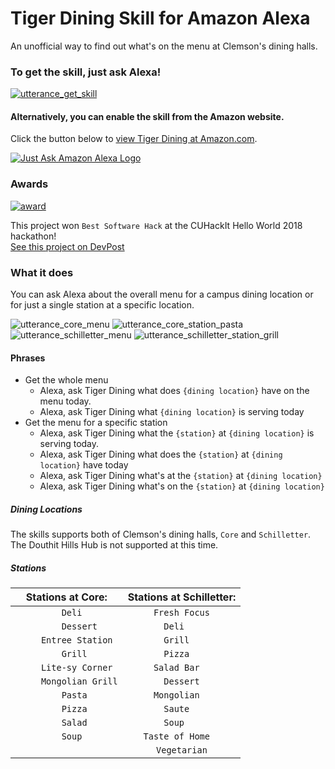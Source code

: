 # Tiger Dining Skill for Amazon Alexa
An unofficial way to find out what's on the menu at Clemson's dining halls.

### To get the skill, just ask Alexa!

[![utterance_get_skill](https://user-images.githubusercontent.com/10427974/49395892-b8ac5900-f705-11e8-989a-e371a32521b3.png)](https://www.amazon.com/gp/product/B07L342K1S)

#### Alternatively, you can enable the skill from the Amazon website.

Click the button below to [view Tiger Dining at Amazon.com](https://www.amazon.com/gp/product/B07L342K1S).

[![Just Ask Amazon Alexa Logo](https://user-images.githubusercontent.com/10427974/49385079-7de8f780-f6ea-11e8-869e-eb74c0859c50.png)](https://www.amazon.com/gp/product/B07L342K1S)

### Awards

[![award](https://user-images.githubusercontent.com/10427974/49342973-d5765d00-f62f-11e8-9dd9-494ef3c464f6.png)](https://devpost.com/software/clemson-dining-alexa-skill)

This project won `Best Software Hack` at the CUHackIt Hello World 2018 hackathon!  
[See this project on DevPost](https://devpost.com/software/clemson-dining-alexa-skill)

### What it does

You can ask Alexa about the overall menu for a campus dining location or for just a single station at a specific location.

![utterance_core_menu](https://user-images.githubusercontent.com/10427974/49389386-28194d00-f6f4-11e8-9f41-e0eb4bb72795.png)
![utterance_core_station_pasta](https://user-images.githubusercontent.com/10427974/49389387-28194d00-f6f4-11e8-9495-48ea3b570ff6.png)
![utterance_schilletter_menu](https://user-images.githubusercontent.com/10427974/49389388-28194d00-f6f4-11e8-9ce7-a3dede896f97.png)
![utterance_schilletter_station_grill](https://user-images.githubusercontent.com/10427974/49389389-28194d00-f6f4-11e8-9613-cfd558d149f4.png)


#### Phrases
* Get the whole menu
  * Alexa, ask Tiger Dining what does `{dining location}` have on the menu today.
  * Alexa, ask Tiger Dining what `{dining location}` is serving today
* Get the menu for a specific station
  * Alexa, ask Tiger Dining what the `{station}` at `{dining location}` is serving today.
  * Alexa, ask Tiger Dining what does the `{station}` at `{dining location}` have today
  * Alexa, ask Tiger Dining what's at the `{station}` at `{dining location}`
  * Alexa, ask Tiger Dining what's on the `{station}` at `{dining location}`

##### Dining Locations
The skills supports both of Clemson's dining halls, `Core` and `Schilletter`.  
The Douthit Hills Hub is not supported at this time.

##### Stations

|		Stations at Core:	|	Stations at Schilletter:	|
|		:---:	|	:---:	|
|`		Deli	`|`	Fresh Focus	`|
|`		Dessert	`|`	Deli	`|
|`		Entree Station	`|`	Grill	`|
|`		Grill	`|`	Pizza	`|
|`		Lite-sy Corner	`|`	Salad Bar	`|
|`		Mongolian Grill	`|`	Dessert	`|
|`		Pasta	`|`	Mongolian	`|
|`		Pizza	`|`	Saute	`|
|`		Salad	`|`	Soup	`|
|`		Soup	`|`	Taste of Home	`|
|			|`	Vegetarian	`|
